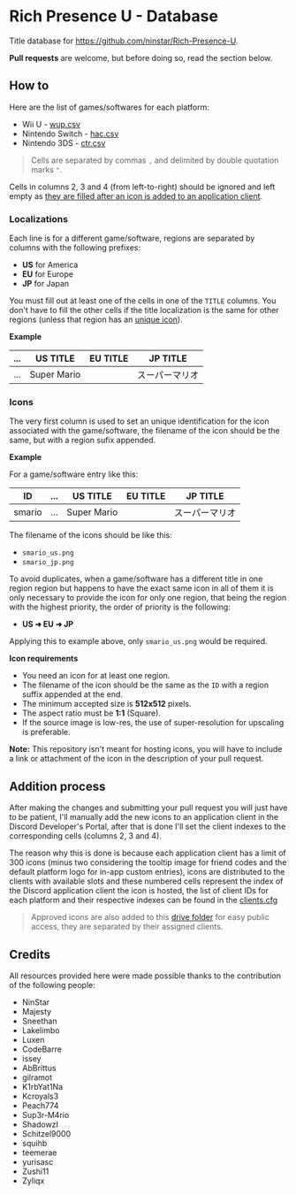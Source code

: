 # Rich Presence U - Database

Title database for https://github.com/ninstar/Rich-Presence-U.

**Pull requests** are welcome, but before doing so, read the section below.

## How to

Here are the list of games/softwares for each platform:

- Wii U - [wup.csv](titles/wup.csv)
- Nintendo Switch - [hac.csv](titles/hac.csv)
- Nintendo 3DS - [ctr.csv](titles/ctr.csv)

> Cells are separated by commas ``,`` and delimited by double quotation marks ``"``.

Cells in columns 2, 3 and 4 (from left-to-right) should be ignored and left empty as [they are filled after an icon is added to an application client](#addition-process).

### Localizations

Each line is for a different game/software, regions are separated by columns with the following prefixes:

- **US** for America
- **EU** for Europe
- **JP** for Japan

You must fill out at least one of the cells in one of the `TITLE` columns. You don't have to fill the other cells if the title localization is the same for other regions (unless that region has an [unique icon](#icons)).

**Example**

| ... | US TITLE | EU TITLE | JP TITLE |
| --- | --- | --- | --- |
| ... | Super Mario |     | スーパーマリオ |

### Icons

The very first column is used to set an unique identification for the icon associated with the game/software, the filename of the icon should be the same, but with a region sufix appended.

**Example**

For a game/software entry like this:

| ID | ... | US TITLE | EU TITLE | JP TITLE |
| --- | --- | --- | --- | --- |
| smario | ... | Super Mario |     | スーパーマリオ |

The filename of the icons should be like this:

- ``smario_us.png``
- ``smario_jp.png``

To avoid duplicates, when a game/software has a different title in one region region but happens to have the exact same icon in all of them it is only necessary to provide the icon for only one region, that being the region with the highest priority, the order of priority is the following:

- **US ➜ EU ➜ JP**

Applying this to example above, only ``smario_us.png`` would be required.

**Icon requirements**

- You need an icon for at least one region.
- The filename of the icon should be the same as the `ID` with a region suffix appended at the end.
- The minimum accepted size is **512x512** pixels.
- The aspect ratio must be **1:1** (Square).
- If the source image is low-res, the use of super-resolution for upscaling is preferable.

**Note:** This repository isn't meant for hosting icons, you will have to include a link or attachment of the icon in the description of your pull request.

## Addition process

After making the changes and submitting your pull request you will just have to be patient, I'll manually add the new icons to an application client in the Discord Developer's Portal, after that is done I'll set the client indexes to the corresponding cells (columns 2, 3 and 4).

The reason why this is done is because each application client has a limit of 300 icons (minus two considering the tooltip image for friend codes and the default platform logo for in-app custom entries), icons are distributed to the clients with available slots and these numbered cells represent the index of the Discord application client the icon is hosted, the list of client IDs for each platform and their respective indexes can be found in the [clients.cfg](clients.cfg)

> Approved icons are also added to this [drive folder](https://drive.google.com/drive/folders/1YfFO31--WDTFfD387-nJxnO88RQFs6tO?usp=sharing) for easy public access, they are separated by their assigned clients.

## Credits

All resources provided here were made possible thanks to the contribution of the following people:

- NinStar
- Majesty
- Sneethan
- Lakelimbo
- Luxen
- CodeBarre
- issey
- AbBrittus
- gilramot
- K1rbYat1Na
- Kcroyals3
- Peach774
- Sup3r-M4rio
- ShadowzI
- Schitzel9000
- squihb
- teemerae
- yurisasc
- Zushi11
- Zyliqx
